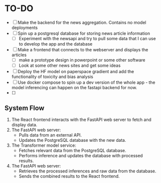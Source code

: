 # TO-DO

- [ ] Make the backend for the news aggregation. Contains no model deployments
- [ ] Spin up a postgresql database for storing news article information
  - [ ] Experiment with the newsapi and try to pull some data that I can use to develop the app and the database
- [ ] Make a frontend that connects to the webserver and displays the articles
  - [ ] make a prototype design in powerpoint or some other software
  - [ ] Look at some other news sites and get some ideas
- [ ] Deploy the HF model on paperspace gradient and add the functionality of toxicity and bias analysis
- [ ] Use docker compose to spin up a dev version of the whole app - the model inferencing can happen on the fastapi backend for now.
- [ ]

## System Flow

1. The React frontend interacts with the FastAPI web server to fetch and display data.
2. The FastAPI web server:
   - Pulls data from an external API.
   - Updates the PostgreSQL database with the new data.
3. The Transformer model service:
   - Fetches relevant data from the PostgreSQL database.
   - Performs inference and updates the database with processed results.
4. The FastAPI web server:
   - Retrieves the processed inferences and raw data from the database.
   - Sends the combined results to the React frontend.
